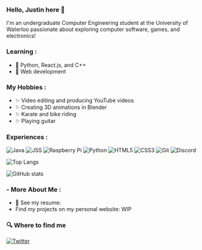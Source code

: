 ### Hello, Justin here 👋

<!--
**JustinScitech/JustinScitech** is a ✨ _special_ ✨ repository because its `README.md` (this file) appears on your GitHub profile.
-->

I'm an undergraduate Computer Engineering student at the University of Waterloo passionate about exploring computer software, games, and electronics!

### Learning :
-  🌱 Python, React.js, and C++
-  🌱 Web development

### My Hobbies : 
- ✨ Video editing and producing YouTube videos
- ✨ Creating 3D animations in Blender
- ✨ Karate and bike riding
- ✨ Playing guitar

### Experiences :

![Java](https://img.shields.io/badge/-java-E34A86?style=flat-square&logo=java)
![JSS](https://img.shields.io/badge/-JavaScript-black?style=flat-square&logo=javascript)
![Raspberry Pi](https://img.shields.io/badge/-Raspberry%20Pi-C51A4A?style=flat-square&logo=Raspberry-Pi)
![Python](https://img.shields.io/badge/-Python-black?style=flat-square&logo=Python)
![HTML5](https://img.shields.io/badge/-HTML5-E34F26?style=flat-square&logo=html5&logoColor=white)
![CSS3](https://img.shields.io/badge/-CSS3-1572B6?style=flat-square&logo=css3)
![Git](https://img.shields.io/badge/-Git-black?style=flat-square&logo=git)
![Discord](https://img.shields.io/badge/Discord-black?style=flat-square&logo=discord)

![Top Langs](https://github-readme-stats.vercel.app/api/top-langs/?username=justinscitech&layout=compact&theme=dark&hide_border=true)

![GitHub stats](https://github-readme-stats.vercel.app/api?username=JustinScitech&theme=radical)

### - More About Me : 
- 📄 See my resume:
- Find my projects on my personal website: WIP

<h3>🔍 Where to find me</h3>
<p>
<a href="https://www.linkedin.com/in/justin-lau-a55b8417a/" target="_blank"><img alt="Twitter" src="https://img.shields.io/badge/-linkedin-0073B1?style=flat-square" /></a> 
